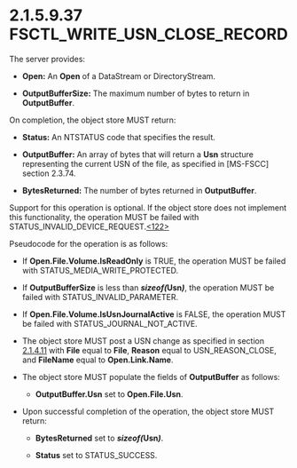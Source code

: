 <html dir="LTR" xmlns:mshelp="http://msdn.microsoft.com/mshelp" xmlns:ddue="http://ddue.schemas.microsoft.com/authoring/2003/5" xmlns:xlink="http://www.w3.org/1999/xlink" xmlns:tool="http://www.microsoft.com/tooltip">
    <head>
        <meta http-equiv="Content-Type" content="text/html; CHARSET=utf-8"></meta>
        <meta name="save" content="history"></meta>
        <title>2.1.5.9.37 FSCTL_WRITE_USN_CLOSE_RECORD</title>
        <xml>
            <mshelp:toctitle title="2.1.5.9.37 FSCTL_WRITE_USN_CLOSE_RECORD"></mshelp:toctitle>
            <mshelp:rltitle title="[MS-FSA]: FSCTL_WRITE_USN_CLOSE_RECORD"></mshelp:rltitle>
            <mshelp:keyword index="A" term="6b3e0c41-83b4-403e-bdf1-8443eafa8f00"></mshelp:keyword>
            <mshelp:attr name="DCSext.ContentType" value="open specification"></mshelp:attr>
            <mshelp:attr name="AssetID" value="6b3e0c41-83b4-403e-bdf1-8443eafa8f00"></mshelp:attr>
            <mshelp:attr name="TopicType" value="kbRef"></mshelp:attr>
            <mshelp:attr name="DCSext.Title" value="[MS-FSA]: FSCTL_WRITE_USN_CLOSE_RECORD" />
        </xml>
    </head>
    <body>
        <div id="header">
            <h1 class="heading">2.1.5.9.37 FSCTL_WRITE_USN_CLOSE_RECORD</h1>
        </div>
        <div id="mainSection">
            <div id="mainBody">
                <div id="allHistory" class="saveHistory"></div>
                <div id="sectionSection0" class="section" name="collapseableSection">
                    

<p>The server provides:</p>

<ul><li><p><span><span> 
</span></span><b>Open:</b> An <b>Open</b> of a DataStream or DirectoryStream.</p>

</li><li><p><span><span> 
</span></span><b>OutputBufferSize:</b> The maximum number of bytes to return in
<b>OutputBuffer</b>.</p>

</li></ul><p>On completion, the object store MUST return:</p>

<ul><li><p><span><span> 
</span></span><b>Status:</b> An NTSTATUS code that specifies the result.</p>

</li><li><p><span><span> 
</span></span><b>OutputBuffer:</b> An array of bytes that will return a <b>Usn</b>
structure representing the current USN of the file, as specified in <mshelp:link keywords="efbfe127-73ad-4140-9967-ec6500e66d5e" tabindex="0">[MS-FSCC]</mshelp:link>
section <mshelp:link keywords="f2697e2d-c79e-4152-ada2-32b2ea5a740f" tabindex="0">2.3.74</mshelp:link>.</p>

</li><li><p><span><span> 
</span></span><b>BytesReturned:</b> The number of bytes returned in <b>OutputBuffer</b>.</p>

</li></ul><p>Support for this operation is optional. If the object store
does not implement this functionality, the operation MUST be failed with
STATUS_INVALID_DEVICE_REQUEST.<a id="Appendix_A_Target_122"></a><a href="4e3695bd-7574-4f24-a223-b4679c065b63.html#Appendix_A_122" aria-label="Product behavior note 122">&lt;122&gt;</a></p>

<p>Pseudocode for the operation is as follows:</p>

<ul><li><p><span><span> 
</span></span>If <b>Open.File.Volume.IsReadOnly</b> is TRUE, the operation MUST
be failed with STATUS_MEDIA_WRITE_PROTECTED.</p>

</li><li><p><span><span> 
</span></span>If <b>OutputBufferSize</b> is less than <b><i>sizeof(</i>Usn<i>)</i></b>,
the operation MUST be failed with STATUS_INVALID_PARAMETER.</p>

</li><li><p><span><span> 
</span></span>If <b>Open.File.Volume.IsUsnJournalActive</b> is FALSE, the
operation MUST be failed with STATUS_JOURNAL_NOT_ACTIVE.</p>

</li><li><p><span><span> 
</span></span>The object store MUST post a USN change as specified in section <a href="2c897c5e-b29e-464d-825f-565ff587f7f1.html">2.1.4.11</a> with <b>File</b>
equal to <b>File</b>, <b>Reason</b> equal to USN_REASON_CLOSE, and <b>FileName</b>
equal to <b>Open.Link.Name</b>.</p>

</li><li><p><span><span> 
</span></span>The object store MUST populate the fields of <b>OutputBuffer</b>
as follows:</p>

<ul><li><p><span><span>  </span></span><b>OutputBuffer.Usn</b>
set to <b>Open.File.Usn</b>.</p>

</li></ul></li><li><p><span><span> 
</span></span>Upon successful completion of the operation, the object store
MUST return:</p>

<ul><li><p><span><span>  </span></span><b>BytesReturned</b>
set to <b><i>sizeof(</i>Usn<i>)</i></b>.</p>

</li><li><p><span><span>  </span></span><b>Status</b>
set to STATUS_SUCCESS.</p>

</li></ul></li></ul>
                </div>
            </div>
        </div>
    </body>
</html>